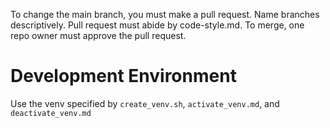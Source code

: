To change the main branch, you must make a pull request.
Name branches descriptively.
Pull request must abide by code-style.md.
To merge, one repo owner must approve the pull request.

# Development Environment
Use the venv specified by `create_venv.sh`, `activate_venv.md`, and `deactivate_venv.md`